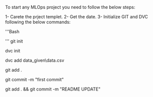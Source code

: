 
To start any MLOps project you need to follow the below steps:

1- Carete the prject templet.
2- Get the date.
3- Initialize GIT and DVC following the below commands:

'''Bash

'''
git init

dvc init

dvc add data_given\data.csv

git add .

git commit -m "first commit"

git add . && git commit -m "README UPDATE"
